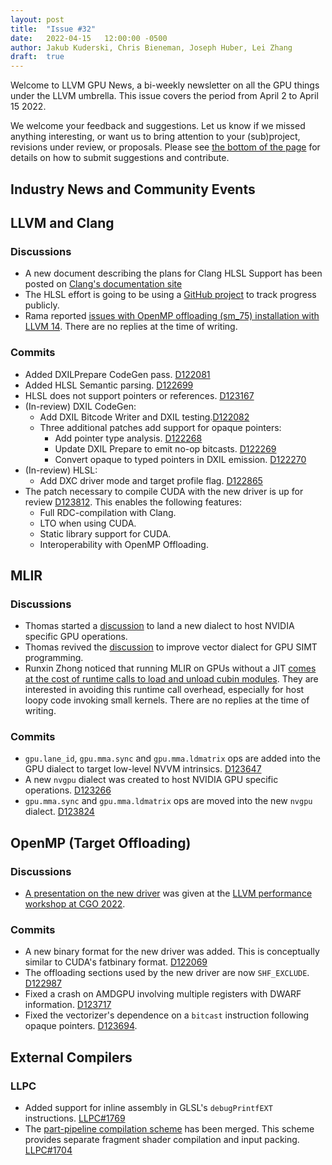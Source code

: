 ```yaml
---
layout: post
title:  "Issue #32"
date:   2022-04-15   12:00:00 -0500
author: Jakub Kuderski, Chris Bieneman, Joseph Huber, Lei Zhang
draft:  true
---
```


Welcome to LLVM GPU News, a bi-weekly newsletter on all the GPU things under the LLVM umbrella.
This issue covers the period from April 2 to April 15 2022.

We welcome your feedback and suggestions. Let us know if we missed anything interesting, or want us to bring attention to your (sub)project, revisions under review, or proposals. Please see [the bottom of the page](https://llvm-gpu-news.github.io/about/) for details on how to submit suggestions and contribute.


## Industry News and Community Events


##  LLVM and Clang

### Discussions

* A new document describing the plans for Clang HLSL Support has been posted on [Clang's documentation site](https://clang.llvm.org/docs/HLSLSupport.html)
* The HLSL effort is going to be using a [GitHub project](https://github.com/orgs/llvm/projects/4/) to track progress publicly.
* Rama reported [issues with OpenMP offloading (sm_75) installation with LLVM 14](https://discourse.llvm.org/t/llvm-14-0-0-with-openmp-offloading-installation-issue-sm-75-architechture/61744). There are no replies at the time of writing.

### Commits

* Added DXILPrepare CodeGen pass. [D122081](https://reviews.llvm.org/D122081)
* Added HLSL Semantic parsing. [D122699](https://reviews.llvm.org/D122699)
* HLSL does not support pointers or references. [D123167](https://reviews.llvm.org/D123167)
* (In-review) DXIL CodeGen:
  * Add DXIL Bitcode Writer and DXIL testing.[D122082](https://reviews.llvm.org/D122082)
  * Three additional patches add support for opaque pointers:
    * Add pointer type analysis. [D122268](https://reviews.llvm.org/D122268)
    * Update DXIL Prepare to emit no-op bitcasts. [D122269](https://reviews.llvm.org/D122269)
    * Convert opaque to typed pointers in DXIL emission. [D122270](https://reviews.llvm.org/D122270)
* (In-review) HLSL:
  * Add DXC driver mode and target profile flag. [D122865](https://reviews.llvm.org/D122865)
* The patch necessary to compile CUDA with the new driver is up for review [D123812](https://reviews.llvm.org/D123812). This enables the following features:
  - Full RDC-compilation with Clang.
  - LTO when using CUDA.
  - Static library support for CUDA.
  - Interoperability with OpenMP Offloading.


## MLIR

### Discussions

* Thomas started a [discussion](https://discourse.llvm.org/t/rfc-add-nv-gpu-dialect-hw-specific-extension-of-gpu-dialect-for-nvidia-gpus/61466/1) to land a new dialect to host NVIDIA specific GPU operations.
* Thomas revived the [discussion](https://discourse.llvm.org/t/vector-vector-distribution-large-vector-to-small-vector/1983/23) to improve vector dialect for GPU SIMT programming.
* Runxin Zhong noticed that running MLIR on GPUs without a JIT [comes at the cost of runtime calls to load and unload cubin modules](https://discourse.llvm.org/t/mlir-gpu-execution-without-runtime-load-unload/61712). They are interested in avoiding this runtime call overhead, especially for host loopy code invoking small kernels. There are no replies at the time of writing.

### Commits

* `gpu.lane_id`, `gpu.mma.sync` and `gpu.mma.ldmatrix` ops are added into the GPU dialect to target low-level NVVM intrinsics. [D123647](https://reviews.llvm.org/D123647)
* A new `nvgpu` dialect was created to host NVIDIA GPU specific operations. [D123266](https://reviews.llvm.org/D123266)
* `gpu.mma.sync` and `gpu.mma.ldmatrix` ops are moved into the new `nvgpu` dialect. [D123824](https://reviews.llvm.org/D123824)


## OpenMP (Target Offloading)

### Discussions

* [A presentation on the new driver](https://docs.google.com/presentation/d/1A5-fkV-_pJEFtUenZaAaOOcb9-6n1u9s5JpuPQkfMqY/edit?usp=sharing) was given at the [LLVM performance workshop at CGO 2022](https://conf.researchr.org/track/cgo-2022/cgo-2022-workshops-and-tutorials).

### Commits

* A new binary format for the new driver was added. This is conceptually similar to CUDA's fatbinary format. [D122069](https://reviews.llvm.org/D122069)
* The offloading sections used by the new driver are now `SHF_EXCLUDE`. [D122987](https://reviews.llvm.org/D122987)
* Fixed a crash on AMDGPU involving multiple registers with DWARF information. [D123717](https://reviews.llvm.org/D123717)
* Fixed the vectorizer's dependence on a `bitcast` instruction following opaque pointers.  [D123694](https://reviews.llvm.org/D123694).


## External Compilers

### LLPC

* Added support for inline assembly in GLSL's `debugPrintfEXT` instructions. [LLPC#1769](https://github.com/GPUOpen-Drivers/llpc/pull/1769)
* The [part-pipeline compilation scheme](https://github.com/GPUOpen-Drivers/llpc/blob/6806744a11bae10a1ff1d04ba73fbfbc3c4fe548/lgc/docs/LgcOverview.md#new-part-pipeline-compilation-scheme) has been merged. This scheme provides separate fragment shader compilation and input packing. [LLPC#1704](https://github.com/GPUOpen-Drivers/llpc/pull/1704)
